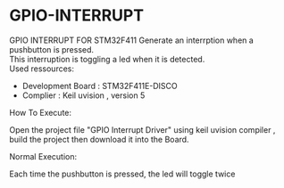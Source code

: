 # GPIO-INTERRUPT
GPIO INTERRUPT FOR STM32F411
Generate an interrption when a pushbutton is pressed. \
This interruption is toggling a led when it is detected. \
Used ressources: 
- Development Board : STM32F411E-DISCO  
- Complier : Keil uvision , version 5 

How To Execute:

Open the project file "GPIO Interrupt Driver" using keil uvision compiler  , \
build the project then download it into the Board.

Normal Execution: 

Each time the pushbutton is pressed, the led will toggle twice
